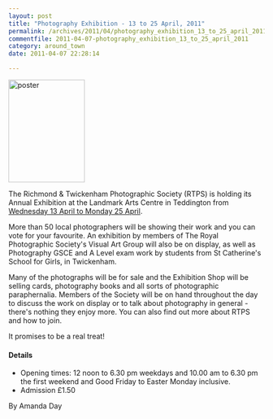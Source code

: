 ```yaml
---
layout: post
title: "Photography Exhibition - 13 to 25 April, 2011"
permalink: /archives/2011/04/photography_exhibition_13_to_25_april_2011.html
commentfile: 2011-04-07-photography_exhibition_13_to_25_april_2011
category: around_town
date: 2011-04-07 22:28:14

---
```


<a href="/assets/images/2011/RTPS_2011_annual_photoexhib.jpg" title="See larger version of - poster"><img src="/assets/images/2011/RTPS_2011_annual_photoexhib_thumb.jpg" width="150" height="202" alt="poster" class="photo right" /></a>

The Richmond & Twickenham Photographic Society (RTPS) is holding its Annual Exhibition at the Landmark Arts Centre in Teddington from [Wednesday 13 April to Monday 25 April](/event/show/200705142769).

More than 50 local photographers will be showing their work and you can vote for your favourite. An exhibition by members of The Royal Photographic Society's Visual Art Group will also be on display, as well as Photography GSCE and A Level exam work by students from St Catherine's School for Girls, in Twickenham.

Many of the photographs will be for sale and the Exhibition Shop will be selling cards, photography books and all sorts of photographic paraphernalia. Members of the Society will be on hand throughout the day to discuss the work on display or to talk about photography in general - there's nothing they enjoy more. You can also find out more about RTPS and how to join.

It promises to be a real treat!

#### Details

-   Opening times: 12 noon to 6.30 pm weekdays and 10.00 am to 6.30 pm the first weekend and Good Friday to Easter Monday inclusive.
-   Admission £1.50

By Amanda Day
